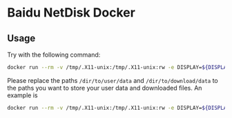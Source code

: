 # Baidu NetDisk Docker

## Usage

Try with the following command:
```bash
docker run --rm -v /tmp/.X11-unix:/tmp/.X11-unix:rw -e DISPLAY=${DISPLAY} -v /dir/to/user/data:/root/baidunetdisk -v /dir/to/download/data:/root/baidunetdiskdownload dawnos/baidunetdisk
```

Please replace the paths `/dir/to/user/data` and `/dir/to/download/data` to the paths you want to store your user data and downloaded files. An example is
```bash
docker run --rm -v /tmp/.X11-unix:/tmp/.X11-unix:rw -e DISPLAY=${DISPLAY} -v ${HOME}/baidunetdisk:/root/baidunetdisk -v ${HOME}/baidunetdiskdownload:/root/baidunetdiskdownload dawnos/baidunetdisk
```
